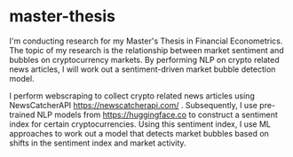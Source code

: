 # master-thesis

I'm conducting research for my Master's Thesis in Financial Econometrics. The topic of my research is the relationship between market sentiment and bubbles on cryptocurrency markets. By performing NLP on crypto related news articles, I will work out a sentiment-driven market bubble detection model. 

I perform webscraping to collect crypto related news articles using NewsCatcherAPI https://newscatcherapi.com/ . Subsequently, I use pre-trained NLP models from https://huggingface.co to construct a sentiment index for certain cryptocurrencies. Using this sentiment index, I use ML approaches to work out a model that detects market bubbles based on shifts in the sentiment index and market activity.

